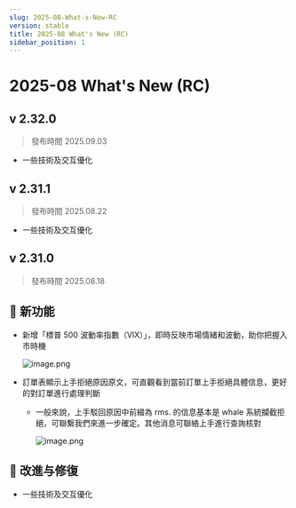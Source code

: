 ```yaml
---
slug: 2025-08-What-s-New-RC
version: stable
title: 2025-08 What's New (RC)
sidebar_position: 1
---
```



# 2025-08 What's New (RC)


## v 2.32.0

> 發布時間   2025.09.03
- 一些技術及交互優化

## v 2.31.1

> 發布時間   2025.08.22
- 一些技術及交互優化

## v 2.31.0

> 發布時間   2025.08.18

## 🎉 新功能

- 新增「標普 500 波動率指數（VIX）」，即時反映市場情緒和波動，助你把握入市時機

    ![image.png](/assets/6c5a64150318cf10754cb69b0c129861.png)

- 訂單表顯示上手拒絕原因原文，可直觀看到當前訂單上手拒絕具體信息，更好的對訂單進行處理判斷
    - 一般來說，上手駁回原因中前綴為 rms. 的信息基本是 whale 系統攔截拒絕，可聯繫我們來進一步確定。其他消息可聯絡上手進行查詢核對

        ![image.png](/assets/a17fd9a384899d68b4f8ef8e3d5dfb7e.png)


## 📌 改進与修復

- 一些技術及交互優化
